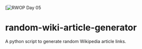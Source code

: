 [![RWOP Day 05](https://raw.githubusercontent.com/thehannankhan/random-wiki-article-generator/main/RWOK%20Cover%20Image%2005.jpg)
# random-wiki-article-generator
A python script to generate random Wikipedia article links.
